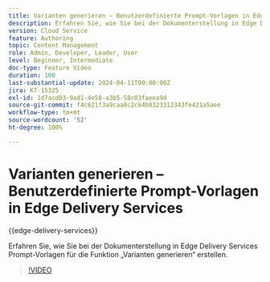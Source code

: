 ```yaml
---
title: Varianten generieren – Benutzerdefinierte Prompt-Vorlagen in Edge Delivery Services
description: Erfahren Sie, wie Sie bei der Dokumenterstellung in Edge Delivery Services Prompt-Vorlagen für die Funktion „Varianten generieren“ erstellen.
version: Cloud Service
feature: Authoring
topic: Content Management
role: Admin, Developer, Leader, User
level: Beginner, Intermediate
doc-type: Feature Video
duration: 100
last-substantial-update: 2024-04-11T00:00:00Z
jira: KT-15325
exl-id: 1d7acd03-9ad1-4e58-a3b5-58c03faeea9d
source-git-commit: f4c621f3a9caa8c2c64b8323312343fe421a5aee
workflow-type: tm+mt
source-wordcount: '52'
ht-degree: 100%

---
```


# Varianten generieren – Benutzerdefinierte Prompt-Vorlagen in Edge Delivery Services

{{edge-delivery-services}}

Erfahren Sie, wie Sie bei der Dokumenterstellung in Edge Delivery Services Prompt-Vorlagen für die Funktion „Varianten generieren“ erstellen.

>[!VIDEO](https://video.tv.adobe.com/v/3428316/?learn=on)


